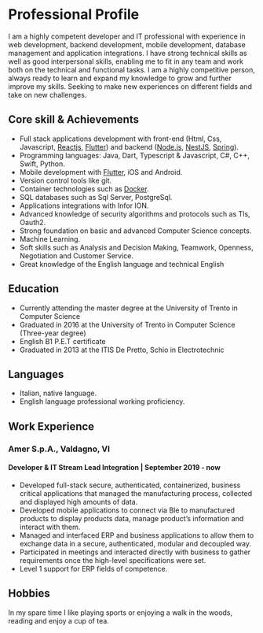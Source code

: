 # Professional Profile

I am a highly competent developer and IT professional with experience in web
development, backend development, mobile development, database management and
application integrations. I have strong technical skills as well as good
interpersonal skills, enabling me to fit in any team and work both on the
technical and functional tasks. I am a highly competitive person, always ready
to learn and expand my knowledge to grow and further improve my skills. Seeking
to make new experiences on different fields and take on new challenges.

## Core skill & Achievements

- Full stack applications development with front-end (Html, Css, Javascript,
  [Reactjs](https://react.dev), [Flutter](https://flutter.dev)) and backend
  ([Node.js](https://nodejs.org/en), [NestJS](https://nestjs.com),
  [Spring](https://spring.io)).
- Programming languages: Java, Dart, Typescript & Javascript, C#, C++, Swift,
  Python.
- Mobile development with [Flutter](https://flutter.dev), iOS and Android.
- Version control tools like git.
- Container technologies such as [Docker](https://www.docker.com).
- SQL databases such as Sql Server, PostgreSql.
- Applications integrations with Infor ION.
- Advanced knowledge of security algorithms and protocols such as Tls, Oauth2.
- Strong foundation on basic and advanced Computer Science concepts.
- Machine Learning.
- Soft skills such as Analysis and Decision Making, Teamwork, Openness,
  Negotiation and Customer Service.
- Great knowledge of the English language and technical English

## Education

- Currently attending the master degree at the University of Trento in Computer
  Science
- Graduated in 2016 at the University of Trento in Computer Science (Three-year
  degree)
- English B1 P.E.T certificate
- Graduated in 2013 at the ITIS De Pretto, Schio in Electrotechnic

## Languages

- Italian, native language.
- English language professional working proficiency.

## Work Experience

### Amer S.p.A., Valdagno, VI

#### Developer & IT Stream Lead Integration | September 2019 - now

- Developed full-stack secure, authenticated, containerized, business critical
  applications that managed the manufacturing process, collected and displayed
  high amounts of data.
- Developed mobile applications to connect via Ble to manufactured products to
  display products data, manage product’s information and interact with them.
- Managed and interfaced ERP and business applications to allow them to exchange
  data in a secure, authenticated, modular and decoupled way.
- Participated in meetings and interacted directly with business to gather
  requirements once the high-level specifications were set.
- Level 1 support for ERP fields of competence.

## Hobbies

In my spare time I like playing sports or enjoying a walk in the woods, reading
and enjoy a cup of tea.
